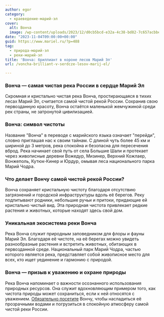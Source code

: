 ```yaml
---
author: egor
category:
  - краеведение-марий-эл
cover:
  alt: Вонча
  image: /wp-content/uploads/2023/12/d0cb5bcd-e32a-4c38-bd82-7c657acbbe20.png
date: "2023-11-04T09:00:00+00:00"
guid: https://www.mariel.ru/?p=488
tag:
  - природа-марий-эл
  - реки-марий-эл
title: 'Вонча: бриллиант в короне лесов Марий Эл'
url: /voncha-brilliant-v-serdcze-lesov-marij-el/

---
```

### Вонча — самая чистая река России в сердце Марий Эл

Скромная и кристально чистая река Вонча, простирающаяся в тихих лесах Марий Эл, считается самой чистой рекой России. Сохранив свою первозданную красоту, Вонча остаётся маленькой жемчужиной среди рек страны, не затронутой цивилизацией.

### Вонча: символ чистоты

Название "Вонча" в переводе с марийского языка означает "перейди", словно приглашая нас к своим тайнам. С длиной чуть более 45 км и шириной до 3 метров, река спокойна и безопасна для пересечения вброд. Река начинает свой путь от села Большие Шали и протекает через живописные деревни Вожедур, Мизинер, Верхний Кожлаер, Вонжеполь, Кутюк-Кинер и Юрдур, омывая леса национального парка Марий Чодра.

### Что делает Вончу самой чистой рекой России?

Вонча сохраняет кристальную чистоту благодаря отсутствию загрязнений и городской инфраструктуры вдоль её берегов. Реку подпитывают родники, небольшие ручьи и притоки, придающие ей кристально чистый вид. Эта природная чистота привлекает редкие растения и животных, которые находят здесь свой дом.

### Уникальная экосистема реки Вонча

Река Вонча служит природным заповедником для флоры и фауны Марий Эл. Благодаря её чистоте, на её берегах можно увидеть разнообразные растения и встретить животных, обитающих в первозданной среде. Национальный парк Марий Чодра, частью которого является река, представляет собой живописное место для всех, кто ищет уединение и гармонию с природой.

### Вонча — призыв к уважению и охране природы

Река Вонча напоминает о важности осознанного использования природных ресурсов. Она служит вдохновляющим примером того, как чистота природы может сохраниться, если к ней относятся с уважением. [Обязательно посетите](/ekskursii-bolshaya-kokshaga/) Вончу, чтобы насладиться её прозрачными водами и погрузиться в спокойную атмосферу самой чистой реки России.
